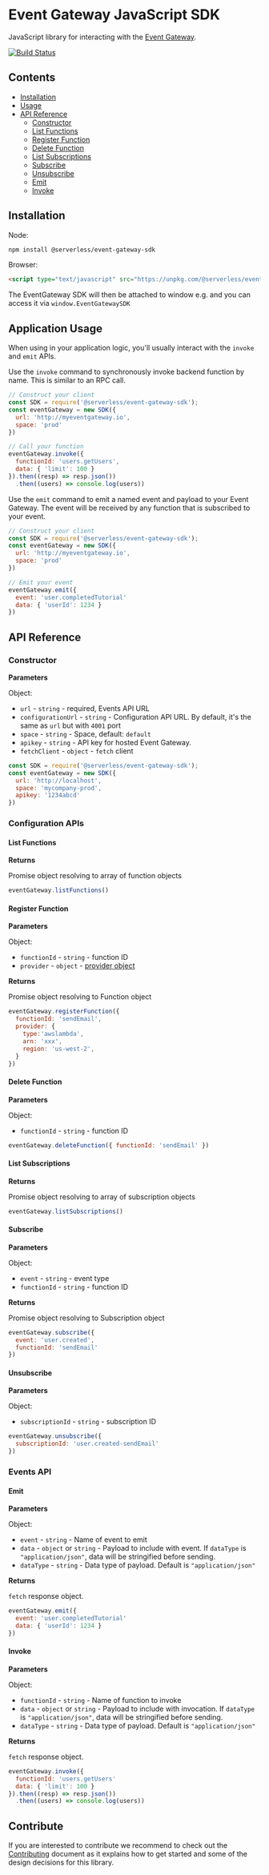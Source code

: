 # Event Gateway JavaScript SDK

JavaScript library for interacting with the [Event Gateway](https://github.com/serverless/event-gateway).

[![Build Status](https://travis-ci.org/serverless/event-gateway-sdk.svg?branch=master)](https://travis-ci.org/serverless/event-gateway-sdk)

## Contents

- [Installation](#installation)
- [Usage](#usage)
- [API Reference](#api-reference)
  - [Constructor](#constructor)
  - [List Functions](#list-functions)
  - [Register Function](#register-function)
  - [Delete Function](#delete-function)
  - [List Subscriptions](#list-subscriptions)
  - [Subscribe](#subscribe)
  - [Unsubscribe](#unsubscribe)
  - [Emit](#emit)
  - [Invoke](#invoke)

## Installation

Node:

```bash
npm install @serverless/event-gateway-sdk
```

Browser:

```html
<script type="text/javascript" src="https://unpkg.com/@serverless/event-gateway-sdk@latest/dist/event-gateway-sdk.min.js"></script>
```

The EventGateway SDK will then be attached to window e.g. and you can access it via `window.EventGatewaySDK`

## Application Usage

When using in your application logic, you'll usually interact with the `invoke` and `emit` APIs.

Use the `invoke` command to synchronously invoke backend function by name. This is similar to an RPC call.

```javascript
// Construct your client
const SDK = require('@serverless/event-gateway-sdk');
const eventGateway = new SDK({
  url: 'http://myeventgateway.io',
  space: 'prod'
})

// Call your function
eventGateway.invoke({
  functionId: 'users.getUsers',
  data: { 'limit': 100 }
}).then((resp) => resp.json())
  .then((users) => console.log(users))
```

Use the `emit` command to emit a named event and payload to your Event Gateway. The event will be received by any function that is subscribed to your event.

```javascript
// Construct your client
const SDK = require('@serverless/event-gateway-sdk');
const eventGateway = new SDK({
  url: 'http://myeventgateway.io',
  space: 'prod'
})

// Emit your event
eventGateway.emit({
  event: 'user.completedTutorial'
  data: { 'userId': 1234 }
})
```


## API Reference

### Constructor

**Parameters**

Object:

- `url` - `string` - required, Events API URL
- `configurationUrl` - `string` - Configuration API URL. By default, it's the same as `url` but with `4001` port
- `space` - `string` - Space, default: `default`
- `apikey` - `string` - API key for hosted Event Gateway.
- `fetchClient` - `object` - `fetch` client

```js
const SDK = require('@serverless/event-gateway-sdk');
const eventGateway = new SDK({
  url: 'http://localhost',
  space: 'mycompany-prod',
  apikey: '1234abcd'
})
```

### Configuration APIs

#### List Functions

**Returns**

Promise object resolving to array of function objects

```js
eventGateway.listFunctions()
```

#### Register Function

**Parameters**

Object:

- `functionId` - `string` - function ID
- `provider` - `object` - [provider object](https://github.com/serverless/event-gateway#register-function)

**Returns**

Promise object resolving to Function object

```js
eventGateway.registerFunction({
  functionId: 'sendEmail',
  provider: {
    type:'awslambda',
    arn: 'xxx',
    region: 'us-west-2',
  }
})
```

#### Delete Function

**Parameters**

Object:

- `functionId` - `string` - function ID

```js
eventGateway.deleteFunction({ functionId: 'sendEmail' })
```

#### List Subscriptions

**Returns**

Promise object resolving to array of subscription objects

```js
eventGateway.listSubscriptions()
```

#### Subscribe

**Parameters**

Object:

- `event` - `string` - event type
- `functionId` - `string` - function ID

**Returns**

Promise object resolving to Subscription object

```js
eventGateway.subscribe({
  event: 'user.created',
  functionId: 'sendEmail'
})
```

#### Unsubscribe

**Parameters**

Object:

- `subscriptionId` - `string` - subscription ID

```js
eventGateway.unsubscribe({
  subscriptionId: 'user.created-sendEmail'
})
```

### Events API

#### Emit

**Parameters**

Object:

- `event` - `string` - Name of event to emit
- `data` - `object` or `string` - Payload to include with event. If `dataType` is `"application/json"`, data will be stringified before sending.
- `dataType` - `string` - Data type of payload. Default is `"application/json"`

**Returns**

`fetch` response object.

```js
eventGateway.emit({
  event: 'user.completedTutorial'
  data: { 'userId': 1234 }
})
```

#### Invoke

**Parameters**

Object:

- `functionId` - `string` - Name of function to invoke
- `data` - `object` or `string` - Payload to include with invocation. If `dataType` is `"application/json"`, data will be stringified before sending.
- `dataType` - `string` - Data type of payload. Default is `"application/json"`

**Returns**

`fetch` response object.

```js
eventGateway.invoke({
  functionId: 'users.getUsers'
  data: { 'limit': 100 }
}).then((resp) => resp.json())
  .then((users) => console.log(users))
```

## Contribute

If you are interested to contribute we recommend to check out the [Contributing](https://github.com/serverless/event-gateway-sdk/blob/master/CONTRIBUTING.md) document as it explains how to get started and some of the design decisions for this library.

